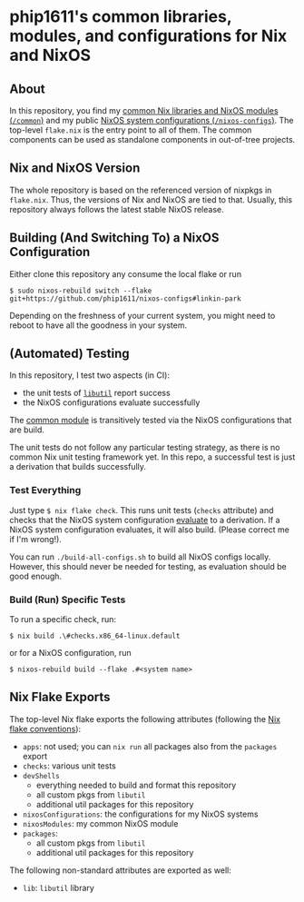 # phip1611's common libraries, modules, and configurations for Nix and NixOS

## About

In this repository, you find my
[common Nix libraries and NixOS modules (`/common`)](/common/README.md) and my
public [NixOS system configurations (`/nixos-configs`)](/nixos-configs/README.md).
The top-level `flake.nix` is the entry point to all of them. The common
components can be used as standalone components in out-of-tree projects.

## Nix and NixOS Version

The whole repository is based on the referenced version of nixpkgs in
`flake.nix`. Thus, the versions of Nix and NixOS are tied to that. Usually, this
repository always follows the latest stable NixOS release.

## Building (And Switching To) a NixOS Configuration

Either clone this repository any consume the local flake or run

```shell
$ sudo nixos-rebuild switch --flake git+https://github.com/phip1611/nixos-configs#linkin-park
```

Depending on the freshness of your current system, you might need to reboot to
have all the goodness in your system.

## (Automated) Testing

In this repository, I test two aspects (in CI):

- the unit tests of [`libutil`](/common/libutil/README.md) report success
- the NixOS configurations evaluate successfully

The [common module](./common/module/README.md) is transitively tested via the
NixOS configurations that are build.

The unit tests do not follow any particular testing strategy, as there is no
common Nix unit testing framework yet. In this repo, a successful test is just a
derivation that builds successfully.

### Test Everything

Just type `$ nix flake check`. This runs unit tests (`checks` attribute) and
checks that the NixOS system configuration
[evaluate](https://github.com/NixOS/nix/blob/3c200da242d8f0ccda447866028bb757e0b0bbd9/src/nix/flake.cc#L488)
to a derivation. If a NixOS system configuration evaluates, it will also build.
(Please correct me if I'm wrong!).

You can run `./build-all-configs.sh` to build all NixOS configs locally.
However, this should never be needed for testing, as evaluation should be good
enough.

### Build (Run) Specific Tests

To run a specific check, run:

```shell
$ nix build .\#checks.x86_64-linux.default
```

or for a NixOS configuration, run

```console
$ nixos-rebuild build --flake .#<system name>
```

## Nix Flake Exports

The top-level Nix flake exports the following attributes (following the [Nix
flake conventions](https://nixos.wiki/wiki/Flakes)):

- `apps`: not used; you can `nix run` all packages also from the `packages`
          export
- `checks`: various unit tests
- `devShells`
  - everything needed to build and format this repository
  - all custom pkgs from `libutil`
  - additional util packages for this repository
- `nixosConfigurations`: the configurations for my NixOS systems
- `nixosModules`: my common NixOS module
- `packages`:
  - all custom pkgs from `libutil`
  - additional util packages for this repository

The following non-standard attributes are exported as well:

- `lib`: `libutil` library
